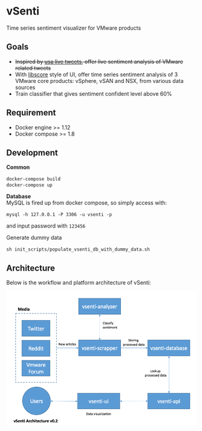# vSenti
Time series sentiment visualizer for VMware products

## Goals
* ~~Inspired by [usa live tweets](https://usa2016livetweets.herokuapp.com/), offer live sentiment analysis of VMware related tweets~~
* With [libscore](http://libscore.com) style of UI, offer time series sentiment analysis of 3 VMware core products: vSphere, vSAN and NSX, from various data sources
* Train classifier that gives sentiment confident level above 60%

## Requirement
* Docker engine >= 1.12
* Docker compose >= 1.8

## Development
**Common**  
```
docker-compose build
docker-compose up
```

**Database**  
MySQL is fired up from docker compose, so simply access with:
```
mysql -h 127.0.0.1 -P 3306 -u vsenti -p
```
and input password with `123456`

Generate dummy data
```
sh init_scripts/populate_vsenti_db_with_dummy_data.sh
```

## Architecture
Below is the workflow and platform architecture of vSenti:

![vSenti Architecture 0.2](./vsenti-architecture-v0.2.png)
